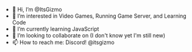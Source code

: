 - 👋 Hi, I’m @ItsGizmo
- 👀 I’m interested in Video Games, Running Game Server, and Learning Code
- 🌱 I’m currently learning JavaScript
- 💞️ I’m looking to collaborate on (I don't know yet I'm still new)
- 📫 How to reach me: Discord! @itsgizmo

<!---
ItsGizmo/ItsGizmo is a ✨ special ✨ repository because its `README.md` (this file) appears on your GitHub profile.
You can click the Preview link to take a look at your changes.
--->
